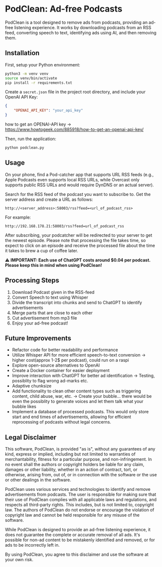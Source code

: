 # PodClean: Ad-free Podcasts

PodClean is a tool designed to remove ads from podcasts, providing an ad-free listening experience. It works by downloading podcasts from an RSS feed, converting speech to text, identifying ads using AI, and then removing them.

## Installation

First, setup your Python environment:

```bash
python3 -m venv venv
source venv/bin/activate
pip install -r requirements.txt
```

Create a `secret.json` file in the project root directory, and include your OpenAI API Key:

```json
{
    "OPENAI_API_KEY": "your_api_key"
}
```
how to get an OPENAI-API key -> https://www.howtogeek.com/885918/how-to-get-an-openai-api-key/

Then, run the application:

```bash
python podclean.py
```

## Usage

On your phone, find a Pod-catcher app that supports URL RSS feeds (e.g., Apple Podcasts even supports local RSS URLs, while Overcast only supports public RSS URLs and would require DynDNS or an actual server).

Search for the RSS feed of the podcast you want to subscribe to. Get the server address and create a URL as follows:

```
http://<server_address>:58003/rss?feed=<url_of_podcast_rss>
```

For example:

```
http://192.168.178.21:58003/rss?feed=url_of_podcast_rss
```

After subscribing, your podcatcher will be redirected to your server to get the newest episode. Please note that processing the file takes time, so expect to click on an episode and receive the processed file about the time it takes to brew a cup of coffee later. 

:warning: **IMPORTANT: Each use of ChatGPT costs around $0.04 per podcast. Please keep this in mind when using PodClean!**

## Processing Steps

1. Download Podcast given in the RSS-feed
2. Convert Speech to text using Whisper
3. Divide the transcript into chunks and send to ChatGPT to identify advertisements
4. Merge parts that are close to each other
5. Cut advertisement from mp3 file
6. Enjoy your ad-free podcast!

## Future Improvements

- Refactor code for better readability and performance
- Utilize Whisper API for more efficient speech-to-text conversion -> higher cost(approx 1-2$ per podcast), could run on a raspi
- Explore open-source alternatives to OpenAI
- Create a Docker container for easier deployment
- Improve interaction with ChatGPT for better ad identification -> Testing, possiblity to flag wrong ad-marks etc.
- Adaptive chunksize
- Add functionality to clean other content types such as triggering content, child abuse, war, etc.  -> Create your bubble... there would be even the possiblity to generate voices and let them talk what your bubble likes
- Implement a database of processed podcasts. This would only store start and end times of advertisements, allowing for efficient reprocessing of podcasts without legal concerns.

## Legal Disclaimer

This software, PodClean, is provided "as is", without any guarantees of any kind, express or implied, including but not limited to warranties of merchantability, fitness for a particular purpose, and non-infringement. In no event shall the authors or copyright holders be liable for any claim, damages or other liability, whether in an action of contract, tort, or otherwise, arising from, out of, or in connection with the software or the use or other dealings in the software.

PodClean uses various services and technologies to identify and remove advertisements from podcasts. The user is responsible for making sure that their use of PodClean complies with all applicable laws and regulations, and respects all third-party rights. This includes, but is not limited to, copyright law. The authors of PodClean do not endorse or encourage the violation of copyright law and cannot be held responsible for any misuse of the software.

While PodClean is designed to provide an ad-free listening experience, it does not guarantee the complete or accurate removal of all ads. It's possible for non-ad content to be mistakenly identified and removed, or for ads to be incorrectly left in.

By using PodClean, you agree to this disclaimer and use the software at your own risk.
